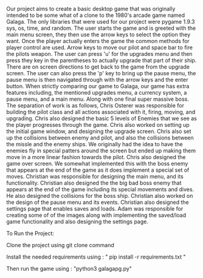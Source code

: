 Our project aims to create a basic desktop game that was originally intended to be some what of a clone to the 1980's arcade game named Galaga. The only libraries
that were used for our project were pygame 1.9.3 sys, os, time, and random. The user starts the game and is greeted with the main menu screen, they then use the 
arrow keys to select the option they want. Once the player actually enters the game the common methods for player control are used. Arrow keys to move our pilot
and space bar to fire the pilots weapon. The user can press 'u' for the upgrades menu and then press they key in the parentheses to actually upgrade that part
of their ship. There are on screen directions to get back to the game from the upgrade screen. The user can also press the 'p' key to bring up the pause menu, the
pause menu is then navigated through with the arrow keys and the enter button. When strictly comparing our game to Galaga, our game has extra features including, 
the mentioned upgrades menu, a currency system, a pause menu, and a main menu. Along with one final super massive boss. The separation of work is as follows, Chris 
Osterer was responsible for building the pilot class and all actions associated with it, firing, moving, and upgrading. Chris also designed the basic 5 levels of
Enemies that we see as the player progresses through the game. Chris also worked on setting up the initial game window, and designing the upgrade screen. Chris
also set up the collisions between enemy and pilot, and also the collisions between the missle and the enemy ships. We originally had the idea to have the enemies
fly in special patters around the screen but ended up making them move in a more linear fashion towards the pilot. Chris also designed the game over screen. We somewhat
implemented this with the boss enemy that appears at the end of the game as it does implement a special set of moves. Christian was responsible for designing the
main menu, and its functionality. Christian also designed the the big bad boss enemy that appears at the end of the game including its special movements and dives. 
He also designed the collisions	for the boss ship. Christian also worked on the design of the pause menu and its events. Christian also designed the settings page
that enables saves and loads. Adam was responsible for creating some of of the images along with implementing the saved/load game functionality and also
designing the  settings page.

To Run the Project:

Clone the project using git clone command

Install the needed requirements using : " pip install -r requirements.txt " 

Then run the game using : "python3 galagapg.py"

